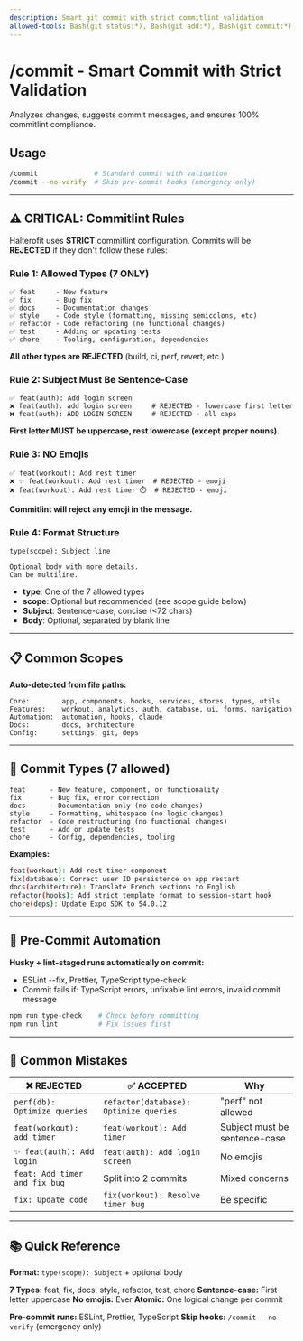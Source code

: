 ```yaml
---
description: Smart git commit with strict commitlint validation
allowed-tools: Bash(git status:*), Bash(git add:*), Bash(git commit:*), Bash(git log:*), Bash(git diff:*), Read, Grep
---
```


# /commit - Smart Commit with Strict Validation

Analyzes changes, suggests commit messages, and ensures 100% commitlint compliance.

## Usage

```bash
/commit              # Standard commit with validation
/commit --no-verify  # Skip pre-commit hooks (emergency only)
```

---

## ⚠️ CRITICAL: Commitlint Rules

Halterofit uses **STRICT** commitlint configuration. Commits will be **REJECTED** if they don't follow these rules:

### Rule 1: Allowed Types (7 ONLY)

```
✅ feat     - New feature
✅ fix      - Bug fix
✅ docs     - Documentation changes
✅ style    - Code style (formatting, missing semicolons, etc)
✅ refactor - Code refactoring (no functional changes)
✅ test     - Adding or updating tests
✅ chore    - Tooling, configuration, dependencies
```

**All other types are REJECTED** (build, ci, perf, revert, etc.)

### Rule 2: Subject Must Be Sentence-Case

```
✅ feat(auth): Add login screen
❌ feat(auth): add login screen     # REJECTED - lowercase first letter
❌ feat(auth): ADD LOGIN SCREEN     # REJECTED - all caps
```

**First letter MUST be uppercase, rest lowercase (except proper nouns).**

### Rule 3: NO Emojis

```
✅ feat(workout): Add rest timer
❌ ✨ feat(workout): Add rest timer  # REJECTED - emoji
❌ feat(workout): Add rest timer ⏱️  # REJECTED - emoji
```

**Commitlint will reject any emoji in the message.**

### Rule 4: Format Structure

```
type(scope): Subject line

Optional body with more details.
Can be multiline.
```

- **type**: One of the 7 allowed types
- **scope**: Optional but recommended (see scope guide below)
- **Subject**: Sentence-case, concise (<72 chars)
- **Body**: Optional, separated by blank line

---

## 📋 Common Scopes

**Auto-detected from file paths:**

```
Core:        app, components, hooks, services, stores, types, utils
Features:    workout, analytics, auth, database, ui, forms, navigation
Automation:  automation, hooks, claude
Docs:        docs, architecture
Config:      settings, git, deps
```

---

## 🎯 Commit Types (7 allowed)

```
feat      - New feature, component, or functionality
fix       - Bug fix, error correction
docs      - Documentation only (no code changes)
style     - Formatting, whitespace (no logic changes)
refactor  - Code restructuring (no functional changes)
test      - Add or update tests
chore     - Config, dependencies, tooling
```

**Examples:**
```bash
feat(workout): Add rest timer component
fix(database): Correct user ID persistence on app restart
docs(architecture): Translate French sections to English
refactor(hooks): Add strict template format to session-start hook
chore(deps): Update Expo SDK to 54.0.12
```

---

## 🚀 Pre-Commit Automation

**Husky + lint-staged runs automatically on commit:**
- ESLint --fix, Prettier, TypeScript type-check
- Commit fails if: TypeScript errors, unfixable lint errors, invalid commit message

```bash
npm run type-check    # Check before committing
npm run lint          # Fix issues first
```

---

## 🚨 Common Mistakes

| ❌ REJECTED | ✅ ACCEPTED | Why |
|------------|-------------|-----|
| `perf(db): Optimize queries` | `refactor(database): Optimize queries` | "perf" not allowed |
| `feat(workout): add timer` | `feat(workout): Add timer` | Subject must be sentence-case |
| `✨ feat(auth): Add login` | `feat(auth): Add login screen` | No emojis |
| `feat: Add timer and fix bug` | Split into 2 commits | Mixed concerns |
| `fix: Update code` | `fix(workout): Resolve timer bug` | Be specific |

---

## 📚 Quick Reference

**Format:** `type(scope): Subject` + optional body

**7 Types:** feat, fix, docs, style, refactor, test, chore
**Sentence-case:** First letter uppercase
**No emojis:** Ever
**Atomic:** One logical change per commit

**Pre-commit runs:** ESLint, Prettier, TypeScript
**Skip hooks:** `/commit --no-verify` (emergency only)
